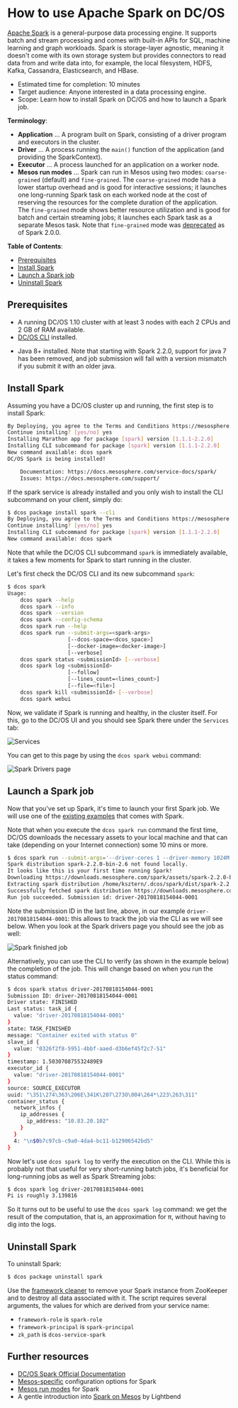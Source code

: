 # How to use Apache Spark on DC/OS

[Apache Spark](https://spark.apache.org/) is a general-purpose data processing engine. It supports batch and stream processing and comes with built-in APIs for SQL, machine learning and graph workloads. Spark is storage-layer agnostic, meaning it doesn't come with its own storage system but provides connectors to read data from and write data into, for example, the local filesystem, HDFS, Kafka, Cassandra, Elasticsearch, and HBase.

- Estimated time for completion: 10 minutes
- Target audience: Anyone interested in a data processing engine.
- Scope: Learn how to install Spark on DC/OS and how to launch a Spark job. 

**Terminology**:

- **Application** ... A program built on Spark, consisting of a driver program and executors in the cluster.
- **Driver** ... A process running the `main()` function of the application (and providing the SparkContext).
- **Executor** ... A process launched for an application on a worker node.
- **Mesos run modes** ... Spark can run in Mesos using two modes: `coarse-grained` (default) and `fine-grained`. The `coarse-grained` mode has a lower startup overhead and is good for interactive sessions; it launches one long-running Spark task on each worked node at the cost of reserving the resources for the complete duration of the application. The `fine-grained` mode shows better resource utilization and is good for batch and certain streaming jobs; it launches each Spark task as a separate Mesos task. Note that `fine-grained` mode was [deprecated](https://spark.apache.org/docs/latest/running-on-mesos.html#fine-grained-deprecated) as of Spark 2.0.0.

**Table of Contents**:

- [Prerequisites](#prerequisites)
- [Install Spark](#install-spark)
- [Launch a Spark job](#launch-a-spark-job)
- [Uninstall Spark](#uninstall-spark)

## Prerequisites

- A running DC/OS 1.10 cluster with at least 3 nodes with each 2 CPUs and 2 GB of RAM available.
- [DC/OS CLI](https://dcos.io/docs/1.10/cli/install/) installed.
* Java 8+ installed. Note that starting with Spark 2.2.0, support for java 7 has been removed, and job submission will fail with a version mismatch if you submit it with an older java.

## Install Spark

Assuming you have a DC/OS cluster up and running, the first step is to install Spark:

```bash
By Deploying, you agree to the Terms and Conditions https://mesosphere.com/catalog-terms-conditions/#certified-services
Continue installing? [yes/no] yes
Installing Marathon app for package [spark] version [1.1.1-2.2.0]
Installing CLI subcommand for package [spark] version [1.1.1-2.2.0]
New command available: dcos spark
DC/OS Spark is being installed!

	Documentation: https://docs.mesosphere.com/service-docs/spark/
	Issues: https://docs.mesosphere.com/support/
```

If the spark service is already installed and you only wish to install the CLI subcommand on your client, simply do:

```bash
$ dcos package install spark --cli
By Deploying, you agree to the Terms and Conditions https://mesosphere.com/catalog-terms-conditions/#certified-services
Continue installing? [yes/no] yes
Installing CLI subcommand for package [spark] version [1.1.1-2.2.0]
New command available: dcos spark
```

Note that while the DC/OS CLI subcommand `spark` is immediately available, it takes a few moments for Spark to start running in the cluster.

Let's first check the DC/OS CLI and its new subcommand `spark`:

```bash
$ dcos spark
Usage:
    dcos spark --help
    dcos spark --info
    dcos spark --version
    dcos spark --config-schema
    dcos spark run --help
    dcos spark run --submit-args=<spark-args>
                   [--dcos-space=<dcos_space>]
                   [--docker-image=<docker-image>]
                   [--verbose]
    dcos spark status <submissionId> [--verbose]
    dcos spark log <submissionId>
                   [--follow]
                   [--lines_count=<lines_count>]
                   [--file=<file>]
    dcos spark kill <submissionId> [--verbose]
    dcos spark webui
```

Now, we validate if Spark is running and healthy, in the cluster itself. For this, go to the DC/OS UI and you should see Spark there under the `Services` tab:

![Services](img/services.png)

You can get to this page by using the `dcos spark webui` command:

![Spark Drivers page](img/spark-drivers.png)

## Launch a Spark job

Now that you've set up Spark, it's time to launch your first Spark job. We will use one of the [existing examples](https://github.com/apache/spark/blob/master/examples/src/main/scala/org/apache/spark/examples/SparkPi.scala) that comes with Spark.

Note that when you execute the `dcos spark run` command the first time, DC/OS downloads the necessary assets to your local machine and that can take (depending on your Internet connection) some 10 mins or more.


```bash
$ dcos spark run --submit-args='--driver-cores 1 --driver-memory 1024M --class org.apache.spark.examples.SparkPi https://downloads.mesosphere.com/spark/assets/spark-examples_2.10-1.4.0-SNAPSHOT.jar 30'
Spark distribution spark-2.2.0-bin-2.6 not found locally.
It looks like this is your first time running Spark!
Downloading https://downloads.mesosphere.com/spark/assets/spark-2.2.0-bin-2.6.tgz...
Extracting spark distribution /home/ksztern/.dcos/spark/dist/spark-2.2.0-bin-2.6.tgz...
Successfully fetched spark distribution https://downloads.mesosphere.com/spark/assets/spark-2.2.0-bin-2.6.tgz!
Run job succeeded. Submission id: driver-20170818154044-0001
```

Note the submission ID in the last line, above, in our example `driver-20170818154044-0001`: this allows to track the job via the CLI as we will see below. When you look at the Spark drivers page you should see the job as well:

![Spark finished job](img/spark-finished-job.png)

Alternatively, you can use the CLI to verify (as shown in the example below) the completion of the job.  This will change based on when you run the status command:

```bash
$ dcos spark status driver-20170818154044-0001
Submission ID: driver-20170818154044-0001
Driver state: FINISHED
Last status: task_id {
  value: "driver-20170818154044-0001"
}
state: TASK_FINISHED
message: "Container exited with status 0"
slave_id {
  value: "0326f2f8-5951-4bbf-aaed-d3b6ef45f2c7-S1"
}
timestamp: 1.503070875532489E9
executor_id {
  value: "driver-20170818154044-0001"
}
source: SOURCE_EXECUTOR
uuid: "\351\274\363\206E\341K\207\273O\004\264*\223\263\311"
container_status {
  network_infos {
    ip_addresses {
      ip_address: "10.83.20.102"
    }
  }
  4: "\n$0b7c97cb-c9a0-4da4-bc11-b12906542bd5"
}
```

Now let's use `dcos spark log` to verify the execution on the CLI. While this is probably not that useful for very short-running batch jobs, it's beneficial for long-running jobs as well as Spark Streaming jobs:

```bash
$ dcos spark log driver-20170818154044-0001
Pi is roughly 3.139816
```

So it turns out to be useful to use the `dcos spark log` command: we get the result of the computation, that is, an approximation for π, without having to dig into the logs.

## Uninstall Spark

To uninstall Spark:

```bash
$ dcos package uninstall spark
```

Use the [framework cleaner](https://dcos.io/docs/1.10/deploying-services/uninstall/#about-cleaning-up-zookeeper) to remove your Spark instance from ZooKeeper and to destroy all data associated with it. The script requires several arguments, the values for which are derived from your service name:

- `framework-role` is `spark-role`
- `framework-principal` is `spark-principal`
- `zk_path` is `dcos-service-spark`

## Further resources

- [DC/OS Spark Official Documentation](https://docs.mesosphere.com/service-docs/spark/)
- [Mesos-specific](https://spark.apache.org/docs/latest/running-on-mesos.html#configuration) configuration options for Spark
- [Mesos run modes](https://spark.apache.org/docs/latest/running-on-mesos.html#mesos-run-modes) for Spark
- A gentle introduction into [Spark on Mesos](http://www.slideshare.net/Typesafe_Inc/how-to-deploy-apache-spark-to-mesosdcos) by Lightbend
